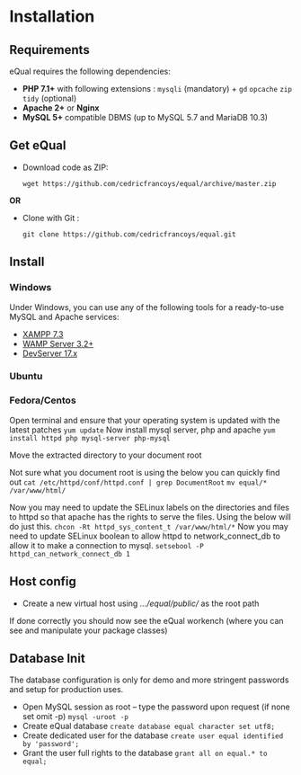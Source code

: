 # Installation



## Requirements

eQual requires the following dependencies:

- **PHP 7.1+** with following extensions : `mysqli` (mandatory) + `gd` `opcache` `zip` `tidy` (optional)
- **Apache 2+** or **Nginx**
- **MySQL 5+** compatible DBMS (up to MySQL 5.7 and MariaDB 10.3)





## Get eQual

- Download code as ZIP: 

  `wget https://github.com/cedricfrancoys/equal/archive/master.zip`

**OR**

- Clone with Git :

  `git clone https://github.com/cedricfrancoys/equal.git`
  
  



## Install 

### Windows

Under Windows, you can use any of the following tools for a ready-to-use MySQL and Apache services:

* [XAMPP 7.3](https://www.apachefriends.org/download.html)
* [WAMP Server 3.2+](https://www.wampserver.com/en/) 
* [DevServer 17.x](https://www.easyphp.org/easyphp-devserver.php)



### Ubuntu

### Fedora/Centos 

Open terminal and ensure that your operating system is updated with the latest patches
	`yum update`
Now install mysql server, php and apache
	`yum install httpd php mysql-server php-mysql`


Move the extracted directory to your document root

Not sure what you document root is using the below you can quickly find out
	`cat /etc/httpd/conf/httpd.conf | grep DocumentRoot`
	`mv equal/* /var/www/html/`

Now you may need to update the SELinux labels on the directories and files to httpd so that apache has the rights to serve the files. Using the below will do just this.
	`chcon -Rt httpd_sys_content_t /var/www/html/*`
Now you may need to update SELinux boolean to allow httpd to network_connect_db to allow it to make a connection to mysql.
	`setsebool -P httpd_can_network_connect_db 1`


## Host config


- Create a new virtual host using *.../equal/public/* as the root path

If done correctly you should now see the eQual workench (where you can see and manipulate your package classes)



## Database Init

The database configuration is only for demo and more stringent passwords and setup for production uses.

* Open MySQL session as root – type the password upon request (if none set omit -p)
  	`mysql -uroot -p`
* Create eQual database
  	`create database equal character set utf8;`
* Create dedicated user for the database
  	`create user equal identified by 'password';`
* Grant the user full rights to the database
  	`grant all on equal.* to equal;`

  	